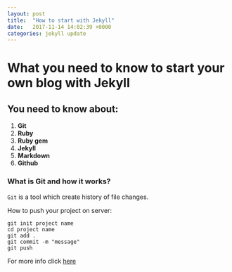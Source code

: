 ```yaml
---
layout: post
title:  "How to start with Jekyll"
date:   2017-11-14 14:02:39 +0000
categories: jekyll update
---
```

# What you need to know to start your own blog with Jekyll

## You need to know about:
1. **Git**
2. **Ruby**
3. **Ruby gem**
4. **Jekyll**
5. **Markdown**
6. **Github**


### What is Git and how it works?

`Git` is a tool which create history of file changes.

How to push your project on server:

```
git init project name
cd project name
git add .
git commit -m "message"
git push 
```

For more info click [here](https://git-scm.com/documentation "Gitpage")